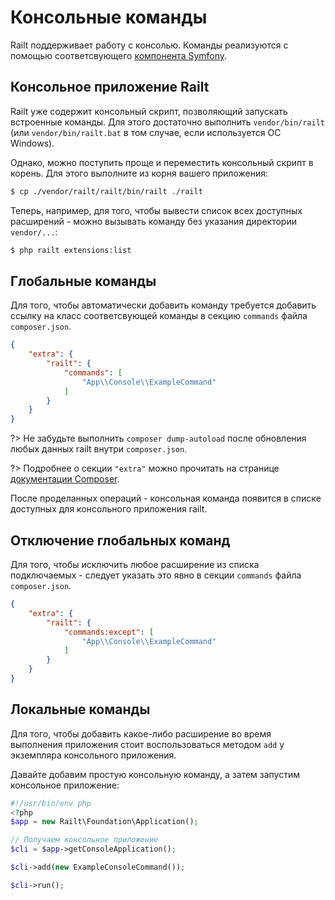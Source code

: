 # Консольные команды

Railt поддерживает работу с консолью. Команды реализуются с 
помощью соответсвующего [компонента Symfony](https://symfony.com/doc/4.1/console.html).

## Консольное приложение Railt

Railt уже содержит консольный скрипт, позволяющий запускать встроенные команды. 
Для этого достаточно выполнить `vendor/bin/railt` (или `vendor/bin/railt.bat` в 
том случае, если используется ОС Windows).

Однако, можно поступить проще и переместить консольный скрипт в корень. 
Для этого выполните из корня вашего приложения:

```bash
$ cp ./vendor/railt/railt/bin/railt ./railt
```

Теперь, например, для того, чтобы вывести список всех доступных 
расширений - можно вызывать команду без указания директории `vendor/...`:

```bash
$ php railt extensions:list
```

## Глобальные команды

Для того, чтобы автоматически добавить команду требуется добавить 
ссылку на класс соответсвующей команды в секцию `commands` файла `composer.json`.

```json
{
    "extra": {
        "railt": {
            "commands": [
                "App\\Console\\ExampleCommand"
            ] 
        }
    }
}
```

?> Не забудьте выполнить `composer dump-autoload` после обновления любых данных 
railt внутри `composer.json`.

?> Подробнее о секции `"extra"` можно прочитать на странице 
[документации Composer](https://getcomposer.org/doc/04-schema.md#extra).

После проделанных операций - консольная команда появится в списке доступных для 
консольного приложения railt.

## Отключение глобальных команд

Для того, чтобы исключить любое расширение из списка подключаемых - следует 
указать это явно в секции `commands` файла `composer.json`.

```json
{
    "extra": {
        "railt": {
            "commands:except": [
                "App\\Console\\ExampleCommand"
            ]
        }
    }
}
```

## Локальные команды

Для того, чтобы добавить какое-либо расширение во время выполнения приложения
стоит воспользоваться методом `add` у экземпляра консольного приложения.

Давайте добавим простую консольную команду, а затем запустим 
консольное приложение:

```php
#!/usr/bin/env php
<?php
$app = new Railt\Foundation\Application();

// Получаем консольное приложение
$cli = $app->getConsoleApplication();

$cli->add(new ExampleConsoleCommand());

$cli->run();
```
